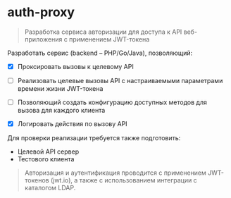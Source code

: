 # auth-proxy

> Разработка сервиса авторизации для доступа к API веб-приложения с применением JWT-токена

Разработать сервис (backend – PHP/Go/Java), позволяющий:
- [x] Проксировать вызовы к целевому API
- [ ] Реализовать целевые вызовы API с настраиваемыми параметрами времени жизни JWT-токена
- [ ] Позволяющий создать конфигурацию доступных методов для вызова для каждого клиента
- [x] Логировать действия по вызову API


Для проверки реализации требуется также подготовить:

- Целевой API сервер
- Тестового клиента

> Авторизация и аутентификация проводится с применением JWT-токенов (jwt.io), а также с использованием интеграции с каталогом LDAP.